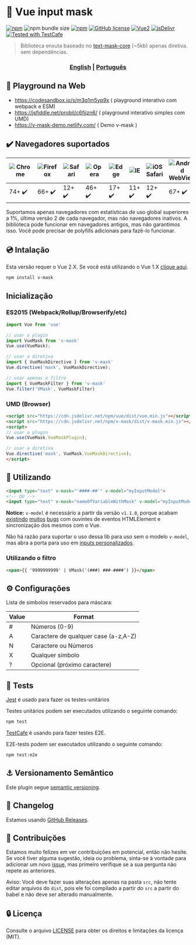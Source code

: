 # :abcd: Vue input mask
[![npm](https://img.shields.io/npm/v/v-mask.svg)](https://www.npmjs.com/package/v-mask)
![npm bundle size](https://img.shields.io/bundlephobia/minzip/v-mask)
[![npm](https://img.shields.io/npm/dm/v-mask.svg)](https://www.npmjs.com/package/v-mask)
[![GitHub license](https://img.shields.io/badge/license-MIT-blue.svg)](https://raw.githubusercontent.com/probil/v-mask/master/LICENSE)
[![Vue2](https://img.shields.io/badge/Vue-2.x-brightgreen.svg)](https://vuejs.org/)
[![jsDelivr](https://data.jsdelivr.com/v1/package/npm/v-mask/badge?style=rounded)](https://www.jsdelivr.com/package/npm/v-mask)
[![Tested with TestCafe](https://img.shields.io/badge/tested%20with-TestCafe-2fa4cf.svg)](https://github.com/DevExpress/testcafe)

> Biblioteca enxuta baseado no [text-mask-core](https://github.com/text-mask/text-mask/tree/master/core) (~5kb) apenas diretiva. sem dependências.

<div align="center">
  <h3>
    <a href="https://github.com/probil/v-mask/blob/master/README.md">English</a>
    <span> | </span>
    <strong>
      <a href="https://github.com/probil/v-mask/blob/master/README-pt.md">Português</a>
    </strong>
  </h3>
</div>

## :art: Playground na Web

- https://codesandbox.io/s/m3q1m5yp9x ( playground interativo com webpack e ESM)
- https://jsfiddle.net/probil/c6fjjzn6/ ( playground interativo simples com UMD)
- https://v-mask-demo.netlify.com/ ( Demo v-mask )


## :heavy_check_mark: Navegadores suportados

|![Chrome](https://raw.github.com/alrra/browser-logos/master/src/chrome/chrome_48x48.png) | ![Firefox](https://raw.github.com/alrra/browser-logos/master/src/firefox/firefox_48x48.png) | ![Safari](https://raw.github.com/alrra/browser-logos/master/src/safari/safari_48x48.png) | ![Opera](https://raw.github.com/alrra/browser-logos/master/src/opera/opera_48x48.png) | ![Edge](https://raw.github.com/alrra/browser-logos/master/src/edge/edge_48x48.png) | ![IE](https://raw.github.com/alrra/browser-logos/master/src/archive/internet-explorer_9-11/internet-explorer_9-11_48x48.png) | ![iOS Safari](https://raw.github.com/alrra/browser-logos/master/src/safari-ios/safari-ios_48x48.png) | ![Android WebView](https://raw.github.com/alrra/browser-logos/master/src/android-webview-beta/android-webview-beta_48x48.png) | ![Android WebView](https://raw.github.com/alrra/browser-logos/master/src/samsung-internet/samsung-internet_48x48.png)
| --- | --- | --- | --- | --- | --- | --- | --- | --- |
| 74+ :heavy_check_mark: | 66+ :heavy_check_mark:  | 12+ :heavy_check_mark: | 46+ :heavy_check_mark: | 17+ :heavy_check_mark: | 11+ :heavy_check_mark: | 12+ :heavy_check_mark: | 67+ :heavy_check_mark: | 8.2+ :heavy_check_mark:

Suportamos apenas navegadores com estatísticas de uso global superiores a 1%, última versão 2 de cada navegador, mas não navegadores inativos. A biblioteca pode funcionar em navegadores antigos, mas não garantimos isso. Você pode precisar de polyfills adicionais para fazê-lo funcionar.


## :cd: Intalação

Esta versão requer o Vue 2.X. Se você está utilizando o Vue 1.X [clique aqui](https://github.com/probil/v-mask/tree/vue-1.x).

```sh
npm install v-mask
```

## Inicialização

### ES2015 (Webpack/Rollup/Browserify/etc)

```javascript
import Vue from 'vue'

// usar o plugin
import VueMask from 'v-mask'
Vue.use(VueMask);

// usar a diretiva
import { VueMaskDirective } from 'v-mask'
Vue.directive('mask', VueMaskDirective);

// usar apenas o filtro
import { VueMaskFilter } from 'v-mask'
Vue.filter('VMask', VueMaskFilter)
```

### UMD (Browser)

```html
<script src="https://cdn.jsdelivr.net/npm/vue/dist/vue.min.js"></script>
<script src="https://cdn.jsdelivr.net/npm/v-mask/dist/v-mask.min.js"></script>
<script>
// usar o plugin
Vue.use(VueMask.VueMaskPlugin);

// usar a diretiva
Vue.directive('mask', VueMask.VueMaskDirective);
</script>
```

## :rocket: Utilizando

```html
<input type="text" v-mask="'####-##'" v-model="myInputModel">
<!-- OU -->
<input type="text" v-mask="nameOfVariableWithMask" v-model="myInputModel">
```
**Notice:** `v-model` é necessário a partir da versão `v1.1.0`, porque acabam [existindo](https://github.com/probil/v-mask/issues/16) [muitos](https://github.com/probil/v-mask/issues/30) [bugs](https://github.com/probil/v-mask/issues/29)
com ouvintes de eventos HTMLElement e sincronização dos mesmos com o Vue.

Não há razão para suportar o uso dessa lib para uso sem o modelo `v-model`, mas abra a porta para uso em [inputs personalizados](http://vuejs.org/v2/guide/components.html#Form-Input-Components-using-Custom-Events).

### Utilizando o filtro
```html
<span>{{ '9999999999' | VMask('(###) ###-####') }}</span>
```

## :gear: Configurações

Lista de simbolos reservados para máscara:

| Value | Format                               |
|-------|--------------------------------------|
| #     | Números (0-9)                        |
| A     | Caractere de qualquer case (a-z,A-Z) |
| N     | Caractere ou Números                 |
| X     | Qualquer símbolo                     |
| ?     | Opcional (próximo caractere)         |

## :syringe: Tests

[Jest](https://github.com/facebook/jest) é usado para fazer os testes-unitários

Testes unitários podem ser executados utilizando o seguinte comando:

```bash
npm test
```

[TestCafe](https://github.com/DevExpress/testcafe) é usando para fazer testes E2E.

E2E-tests podem ser executados utilizando o seguinte comando:

```bash
npm test:e2e
```

## :anchor: Versionamento Semântico

Este plugin segue [semantic versioning](http://semver.org/).

## :newspaper: Changelog

Estamos usando [GitHub Releases](https://github.com/probil/v-mask/releases).

## :beers: Contribuições


Estamos muito felizes em ver contribuições em potencial, então não hesite. Se você tiver alguma sugestão, ideia ou problema, sinta-se à vontade para adicionar um novo [issue](https://github.com/probil/v-mask/issues), mas primeiro verifique se a sua pergunta não repete as anteriores.

Aviso: Você deve fazer suas alterações apenas na pasta `src`, não tente editar arquivos do `dist`, pois ele foi compilado a partir do `src` a partir do babel e não deve ser alterado manualmente.

## :lock: Licença

Consulte o arquivo [LICENSE](LICENSE) para obter os direitos e limitações da licença (MIT).
